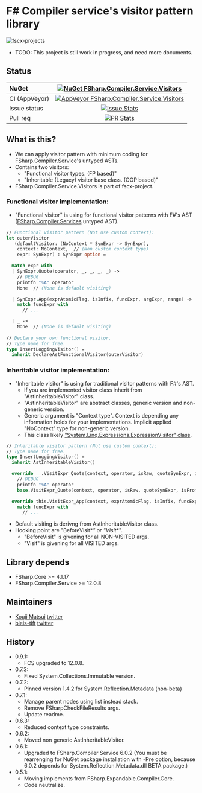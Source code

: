 # F# Compiler service's visitor pattern library

![fscx-projects](https://raw.githubusercontent.com/fscx-projects/fscx/master/docs/files/img/fscx_128.png)

* TODO: This project is still work in progress, and need more documents.

## Status

| NuGet | [![NuGet FSharp.Compiler.Service.Visitors](https://img.shields.io/nuget/v/FSharp.Compiler.Service.Visitors.svg?style=flat)](https://www.nuget.org/packages/FSharp.Compiler.Service.Visitors) |
|:----|:----:|
| CI (AppVeyor) | [![AppVeyor FSharp.Compiler.Service.Visitors](https://img.shields.io/appveyor/ci/kekyo/fsharp-compiler-service-visitors/master.svg)](https://ci.appveyor.com/project/kekyo/fsharp-compiler-service-visitors) |
| Issue status | [![Issue Stats](http://issuestats.com/github/fscx-projects/FSharp.Compiler.Service.Visitors/badge/issue)](http://issuestats.com/github/fscx-projects/FSharp.Compiler.Service.Visitors) |
| Pull req | [![PR Stats](http://issuestats.com/github/fscx-projects/FSharp.Compiler.Service.Visitors/badge/pr)](http://issuestats.com/github/fscx-projects/FSharp.Compiler.Service.Visitors) |

## What is this?

* We can apply visitor pattern with minimum coding for FSharp.Compiler.Service's untyped ASTs.
* Contains two visitors:
  * "Functional visitor types. (FP based)"
  * "Inheritable (Legacy) visitor base class. (OOP based)"
* FSharp.Compiler.Service.Visitors is part of fscx-project.

### Functional visitor implementation:

* "Functional visitor" is using for functional visitor patterns with F#'s AST ([FSharp.Compiler.Services](http://fsharp.github.io/FSharp.Compiler.Service/) untyped AST).
  
```fsharp
// Functional visitor pattern (Not use custom context):
let outerVisitor
   (defaultVisitor: (NoContext * SynExpr -> SynExpr),
    context: NoContext,  // (Non custom context type)
    expr: SynExpr) : SynExpr option =

  match expr with
  | SynExpr.Quote(operator, _, _, _, _) ->
    // DEBUG
    printfn "%A" operator
    None  // (None is default visiting)

  | SynExpr.App(exprAtomicFlag, isInfix, funcExpr, argExpr, range) ->
    match funcExpr with
      // ...

  | _ ->
    None  // (None is default visiting)
 
// Declare your own functional visitor.
// Type name for free.
type InsertLoggingVisitor() =
  inherit DeclareAstFunctionalVisitor(outerVisitor)
```
  
### Inheritable visitor implementation:

* "Inheritable visitor" is using for traditional visitor patterns with F#'s AST.
  * If you are implemented visitor class inherit from "AstInheritableVisitor" class.
  * "AstInheritableVisitor" are abstract classes, generic version and non-generic version.
  * Generic argument is "Context type". Context is depending any information holds for your implementations. Implicit applied "NoContext" type for non-generic version.
  * This class likely ["System.Linq.Expressions.ExpressionVisitor" class](https://msdn.microsoft.com/en-us/library/system.linq.expressions.expressionvisitor(v=vs.110).aspx).
  
```fsharp
// Inheritable visitor pattern (Not use custom context):
// Type name for free.
type InsertLoggingVisitor() =
  inherit AstInheritableVisitor()

  override __.VisitExpr_Quote(context, operator, isRaw, quoteSynExpr, isFromQueryExpression, range) =
    // DEBUG
    printfn "%A" operator
    base.VisitExpr_Quote(context, operator, isRaw, quoteSynExpr, isFromQueryExpression, range)

  override this.VisitExpr_App(context, exprAtomicFlag, isInfix, funcExpr, argExpr, range) =
    match funcExpr with
      // ...
```

* Default visiting is derivng from AstInheritableVisitor class.
* Hooking point are "BeforeVisit*_*" or "Visit*_*".
  * "BeforeVisit" is givening for all NON-VISITED args.
  * "Visit" is givening for all VISITED args.
  
## Library depends

* FSharp.Core >= 4.1.17
* FSharp.Compiler.Service >= 12.0.8

## Maintainers

- [Kouji Matsui](https://github.com/kekyo) [twitter](https://twitter.com/kekyo2)
- [bleis-tift](https://github.com/bleis-tift) [twitter](https://twitter.com/bleis)

## History
* 0.9.1:
  * FCS upgraded to 12.0.8.
* 0.7.3:
  * Fixed System.Collections.Immutable version.
* 0.7.2:
  * Pinned version 1.4.2 for System.Reflection.Metadata (non-beta)
* 0.7.1:
  * Manage parent nodes using list instead stack.
  * Remove FSharpCheckFileResults args.
  * Update readme.
* 0.6.3:
  * Reduced context type constraints.
* 0.6.2:
  * Moved non generic AstInheritableVisitor.
* 0.6.1:
  * Upgraded to FSharp.Compiler Service 6.0.2 (You must be rearrenging for NuGet package installation with -Pre option, because 6.0.2 depends for System.Reflection.Metadata.dll BETA package.)
* 0.5.1:
  * Moving implements from FSharp.Expandable.Compiler.Core.
  * Code neutralize.
